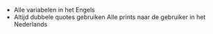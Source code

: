 * Alle variabelen in het Engels
* Altijd dubbele quotes gebruiken
Alle prints naar de gebruiker in het
Nederlands